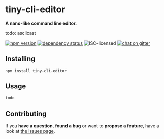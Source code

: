 # tiny-cli-editor

**A nano-like command line editor.**

todo: asciicast

[![npm version](https://img.shields.io/npm/v/tiny-cli-editor.svg)](https://www.npmjs.com/package/tiny-cli-editor)
[![dependency status](https://img.shields.io/david/derhuerst/tiny-cli-editor.svg)](https://david-dm.org/derhuerst/tiny-cli-editor)
![ISC-licensed](https://img.shields.io/github/license/derhuerst/tiny-cli-editor.svg)
[![chat on gitter](https://badges.gitter.im/derhuerst.svg)](https://gitter.im/derhuerst)


## Installing

```shell
npm install tiny-cli-editor
```


## Usage

```js
todo
```


## Contributing

If you **have a question**, **found a bug** or want to **propose a feature**, have a look at [the issues page](https://github.com/derhuerst/location/issues).
